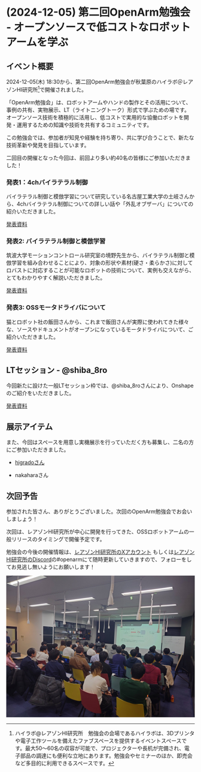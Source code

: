 # (2024-12-05) 第二回OpenArm勉強会 - オープンソースで低コストなロボットアームを学ぶ

## イベント概要

2024-12-05(木) 18:30から、第二回OpenArm勉強会が秋葉原のハイラボ＠レアゾンHI研究所[^1]で開催されました。

「OpenArm勉強会」は、ロボットアームやハンドの製作とその活用について、事例の共有、実物展示、LT（ライトニングトーク）形式で学ぶための場です。オープンソース技術を積極的に活用し、低コストで実用的な協働ロボットを開発・運用するための知識や技術を共有するコミュニティです。

この勉強会では、参加者が知見や経験を持ち寄り、共に学び合うことで、新たな技術革新や発見を目指しています。

二回目の開催となった今回は、前回より多い約40名の皆様にご参加いただきました！

### 発表1：4chバイラテラル制御

バイラテラル制御と模倣学習について研究している名古屋工業大学の土岐さんから、4chバイラテラル制御についての詳しい話や「外乱オブザーバ」についての紹介いただきました。

[発表資料](<../_static/blog/2024-12-05-openarm-study-group-02/openarm-study-group-02-toki.pdf>)

### 発表2: バイラテラル制御と模倣学習

筑波大学モーションコントロール研究室の境野先生から、バイラテラル制御と模倣学習を組み合わせることにより、対象の形状や素材(硬さ・柔らかさ)に対してロバストに対応することが可能なロボットの技術について、実例も交えながら、とてもわかりやすく解説いただきました。

[発表資料](<../_static/blog/2024-12-05-openarm-study-group-02/openarm-study-group-02-sakaino.pdf>)


### 発表3: OSSモータドライバについて

猫とロボット社の飯田さんから、これまで飯田さんが実際に使われてきた様々な、ソースやドキュメントがオープンになっているモータドライバについて、ご紹介いただきました。

[発表資料](<../_static/_static/blog/2024-12-05-openarm-study-group-02/openarm-study-group-02-iida.pdf>)

## LTセッション - @shiba_8ro 

今回新たに設けた一般LTセッション枠では、@shiba_8roさんにより、Onshapeのご紹介をいただきました。

[発表資料](https://speakerdeck.com/shiba_8ro/onshapenoshao-jie-gai-yao-bian)

## 展示アイテム

また、今回はスペースを用意し実機展示を行っていただく方も募集し、二名の方にご参加いただきました。

* [higradoさん](https://x.com/EL2031watson) 

* nakaharaさん

## 次回予告

参加された皆さん、ありがとうございました。次回のOpenArm勉強会でお会いしましょう！

次回は、レアゾンHI研究所が中心に開発を行ってきた、OSSロボットアームの一般リリースのタイミングで開催予定です。

勉強会の今後の開催情報は、[レアゾンHI研究所のXアカウント](https://x.com/ReazonHILab) もしくは[レアゾンHI研究所のDiscord](https://discord.gg/ua8TxhubAF)の#openarmにて随時更新していきますので、フォローをしてお見逃し無いようにお願いします！

![](<../_static/blog/2024-12-05-openarm-study-group-02/openarm-study-group-02-photo.JPG>)

[^1]:ハイラボ@レアゾンHI研究所　勉強会の会場であるハイラボは、3Dプリンタや電子工作ツールを備えたファブスペースを提供するイベントスペースです。最大50〜60名の収容が可能で、プロジェクターや長机が完備され、電子部品の調達にも便利な立地にあります。勉強会やセミナーのほか、即売会など多目的に利用できるスペースです。
